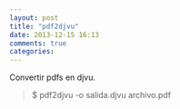 ```yaml
---
layout: post
title: "pdf2djvu"
date: 2013-12-15 16:13
comments: true
categories: 
---
```

Convertir pdfs en djvu.

>$ pdf2djvu -o salida.djvu archivo.pdf

